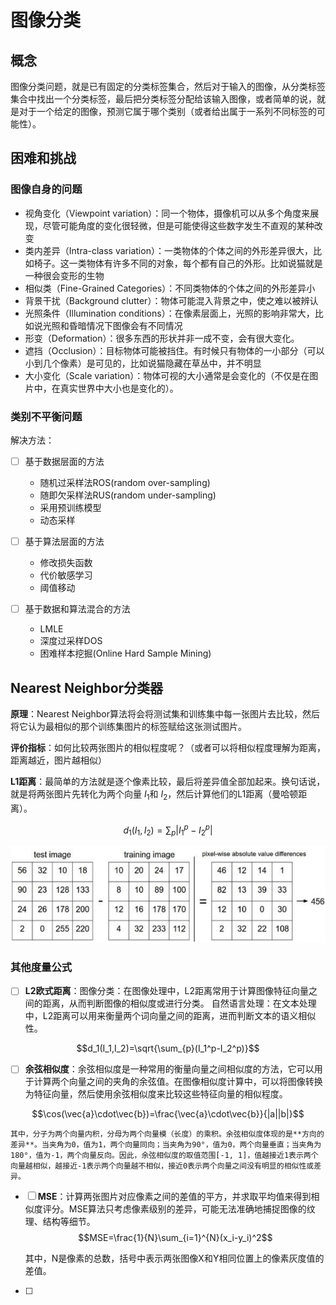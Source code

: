 # 图像分类

## 概念

图像分类问题，就是已有固定的分类标签集合，然后对于输入的图像，从分类标签集合中找出一个分类标签，最后把分类标签分配给该输入图像，或者简单的说，就是对于一个给定的图像，预测它属于哪个类别（或者给出属于一系列不同标签的可能性）。

## 困难和挑战

### 图像自身的问题
- 视角变化（Viewpoint variation）：同一个物体，摄像机可以从多个角度来展现，尽管可能角度的变化很轻微，但是可能使得这些数字发生不直观的某种改变
- 类内差异（Intra-class variation）：一类物体的个体之间的外形差异很大，比如椅子。这一类物体有许多不同的对象，每个都有自己的外形。比如说猫就是一种很会变形的生物
- 相似类（Fine-Grained Categories）：不同类物体的个体之间的外形差异小
- 背景干扰（Background clutter）：物体可能混入背景之中，使之难以被辨认
- 光照条件（Illumination conditions）：在像素层面上，光照的影响非常大，比如说光照和昏暗情况下图像会有不同情况
- 形变（Deformation）：很多东西的形状并非一成不变，会有很大变化。
- 遮挡（Occlusion）：目标物体可能被挡住。有时候只有物体的一小部分（可以小到几个像素）是可见的，比如说猫隐藏在草丛中，并不明显
- 大小变化（Scale variation）：物体可视的大小通常是会变化的（不仅是在图片中，在真实世界中大小也是变化的）。

### 类别不平衡问题

解决方法：
- [ ] 基于数据层面的方法
    
  - 随机过采样法ROS(random over-sampling)
  - 随即欠采样法RUS(random under-sampling)
  - 采用预训练模型
  - 动态采样
- [ ] 基于算法层面的方法

  - 修改损失函数
  - 代价敏感学习
  - 阈值移动
- [ ] 基于数据和算法混合的方法
  - LMLE
  - 深度过采样DOS
  - 困难样本挖掘(Online Hard Sample Mining)

## Nearest Neighbor分类器

**原理**：Nearest Neighbor算法将会将测试集和训练集中每一张图片去比较，然后将它认为最相似的那个训练集图片的标签赋给这张测试图片。

**评价指标**：如何比较两张图片的相似程度呢？（或者可以将相似程度理解为距离，距离越近，图片越相似）

**L1距离**：最简单的方法就是逐个像素比较，最后将差异值全部加起来。换句话说，就是将两张图片先转化为两个向量
$I_1$和
$I_2$，然后计算他们的L1距离（曼哈顿距离）。

$$d_1(I_1,I_2)=\sum_{p}|I_1^p-I_2^p|$$

![L1 distance](<../../Images/L1 distance.png>)

### 其他度量公式

- [ ] **L2欧式距离**：图像分类：在图像处理中，L2距离常用于计算图像特征向量之间的距离，从而判断图像的相似度或进行分类。
自然语言处理：在文本处理中，L2距离可以用来衡量两个词向量之间的距离，进而判断文本的语义相似性。

$$d_1(I_1,I_2)=\sqrt{\sum_{p}(I_1^p-I_2^p)}$$

- [ ] **余弦相似度**：余弦相似度是一种常用的衡量向量之间相似度的方法，它可以用于计算两个向量之间的夹角的余弦值。在图像相似度计算中，可以将图像转换为特征向量，然后使用余弦相似度来比较这些特征向量的相似程度。

$$\cos(\vec{a}\cdot\vec{b})=\frac{\vec{a}\cdot\vec{b}}{|a||b|}$$

    其中，分子为两个向量内积，分母为两个向量模（长度）的乘积。余弦相似度体现的是**方向的差异**。当夹角为0，值为1，两个向量同向；当夹角为90°，值为0，两个向量垂直；当夹角为180°，值为-1，两个向量反向。因此，余弦相似度的取值范围[-1, 1]，值越接近1表示两个向量越相似，越接近-1表示两个向量越不相似，接近0表示两个向量之间没有明显的相似性或差异。

- [ ] **MSE**：计算两张图片对应像素之间的差值的平方，并求取平均值来得到相似度评分。MSE算法只考虑像素级别的差异，可能无法准确地捕捉图像的纹理、结构等细节。
$$MSE=\frac{1}{N}\sum_{i=1}^{N}(x_i-y_i)^2$$

    其中，N是像素的总数，括号中表示两张图像X和Y相同位置上的像素灰度值的差值。
    
- [ ] 